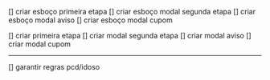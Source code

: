 [] criar esboço primeira etapa
[] criar esboço modal segunda etapa
[] criar esboço modal aviso
[] criar esboço modal cupom

[] criar primeira etapa
[] criar modal segunda etapa
[] criar modal aviso
[] criar modal cupom

---

[] garantir regras pcd/idoso
